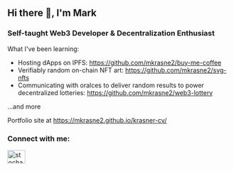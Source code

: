 ## Hi there 👋, I'm Mark


### Self-taught Web3 Developer & Decentralization Enthusiast

What I've been learning:

- Hosting dApps on IPFS: https://github.com/mkrasne2/buy-me-coffee
- Verifiably random on-chain NFT art: https://github.com/mkrasne2/svg-nfts
- Communicating with oralces to deliver random results to power decentralized lotteries: https://github.com/mkrasne2/web3-lottery

...and more


Portfolio site at https://mkrasne2.github.io/krasner-cv/

<h3 align="left">Connect with me:</h3>
<p align="left">
<a href="https://twitter.com/stochasticgood" target="blank"><img align="center" src="https://raw.githubusercontent.com/rahuldkjain/github-profile-readme-generator/master/src/images/icons/Social/twitter.svg" alt="stochasticgood" height="30" width="40" /></a>




